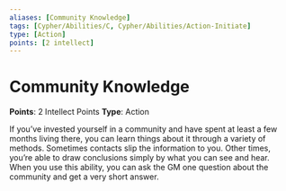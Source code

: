 ```yaml
---
aliases: [Community Knowledge]
tags: [Cypher/Abilities/C, Cypher/Abilities/Action-Initiate]
type: [Action]
points: [2 intellect]
---
```


# Community Knowledge

**Points**: 2 Intellect Points
**Type**: Action

If you’ve invested yourself in a community and have spent at least a few months living there, you can learn things about it through a variety of methods. Sometimes contacts slip the information to you. Other times, you’re able to draw conclusions simply by what you can see and hear. When you use this ability, you can ask the GM one question about the community and get a very short answer.
